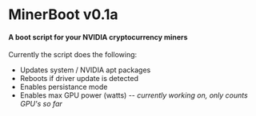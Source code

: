 # MinerBoot v0.1a
#### A boot script for your NVIDIA cryptocurrency miners

Currently the script does the following:

- Updates system / NVIDIA apt packages
- Reboots if driver update is detected
- Enables persistance mode
- Enables max GPU power (watts) -- *currently working on, only counts GPU's so far*